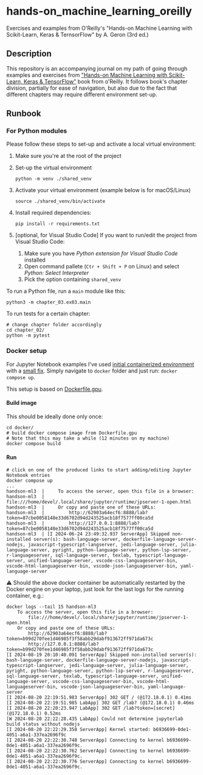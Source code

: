 # hands-on_machine_learning_oreilly

Exercises and examples from O'Reilly's "Hands-on Machine Learning with Scikit-Learn, Keras &amp; TernsorFlow" by A. Geron (3rd ed.)

## Description

This repository is an accompanying journal on my path of going through examples and exercises from ["Hands-on Machine Learning with Scikit-Learn, Keras & TensorFlow"](https://www.amazon.ca/Hands-Machine-Learning-Scikit-Learn-TensorFlow/dp/1098125975/ref=sr_1_1?crid=38N00QAG38IJI&dib=eyJ2IjoiMSJ9.0Jm1bLoXUBA_cK-tar7HW1L7KzUCRFLa7mcRAFq-rLTjFvovU0-vJBQMzTURv4kIz7873GuN38RCcSP06ZFwPEAr4narzSgskAqqh4m2BCdfvOvHjEXN6nHdT6SCnDxb8dpaG1ry6YSeG1ez78MzlOgf3Nhf-Q1YNPn5JF_1laMUQtr6BI-sSz9SaIAii-dNKbtBEl9xtq7CrgwaI2iaiI3edXso3KcduUeBa3uAG7xnh0XiKAgLk_ClZUQYwly1icOOvbZ-dvlK4c88g2NAafKIWWqXja0xyho3m8o86fw.ZVOwAPQxI9PfqNFYoW5k53GPy89mH6wLPat9B7v2tos&dib_tag=se&keywords=hands-on+machine+learning+with+scikit-learn%2C+keras%2C+and+tensorflow&qid=1716585380&sprefix=hands-on+mac%2Caps%2C66&sr=8-1) book from o'Reilly.
It follows book's chapter division, partially for ease of navigation, but also due to the fact that different chapters
may require different environment set-up.

## Runbook

### For Python modules

Please follow these steps to set-up and activate a local virtual environment:

1. Make sure you're at the root of the project
2. Set-up the virtual environment

   ```shell
   python -m venv ./shared_venv
   ```

3. Activate your virtual environment (example below is for macOS/Linux)

   ```shell
   source ./shared_venv/bin/activate
   ```

4. Install required dependencies:

   ```shell
   pip install -r requirements.txt
   ```

5. [optional, for Visual Studio Code] If you want to run/edit the project from Visual Studio Code:
   1. Make sure you have _Python extension for Visual Studio Code_ installed
   2. Open command pallete (`Ctr + Shift + P` on Linux) and select _Python: Select Interpreter_
   3. Pick the option containing `shared_venv`

To run a Python file, run a `main` module like this:

```shell
python3 -m chapter_03.ex03.main
```

To run tests for a certain chapter:

```shell
# change chapter folder accordingly
cd chapter_02/
python -m pytest
```

### Docker setup

For Jupyter Notebook examples I've used [initial containerized environment](https://github.com/ageron/handson-ml3/tree/main/docker) with a [small fix](https://github.com/ageron/handson-ml3/pull/144). Simply navigate to `docker` folder and just run: `docker compose up`.

This setup is based on [Dockerfile.gpu](docker/Dockerfile.gpu).

#### Build image

This should be ideally done only once:

```shell
cd docker/
# build docker compose image from Dockerfile.gpu
# Note that this may take a while (12 minutes on my machine)
docker compose build
```

#### Run

```shell
# click on one of the produced links to start adding/editing Jupyter Notebook entries
docker compose up
...
handson-ml3  |     To access the server, open this file in a browser:
handson-ml3  |         file:///home/devel/.local/share/jupyter/runtime/jpserver-1-open.html
handson-ml3  |     Or copy and paste one of these URLs:
handson-ml3  |         http://62903a64ecf6:8888/lab?token=87cbe0058148e33d6702d94d243525acb18f7577ff00ca5d
handson-ml3  |         http://127.0.0.1:8888/lab?token=87cbe0058148e33d6702d94d243525acb18f7577ff00ca5d
handson-ml3  | [I 2024-06-24 23:49:32.937 ServerApp] Skipped non-installed server(s): bash-language-server, dockerfile-language-server-nodejs, javascript-typescript-langserver, jedi-language-server, julia-language-server, pyright, python-language-server, python-lsp-server, r-languageserver, sql-language-server, texlab, typescript-language-server, unified-language-server, vscode-css-languageserver-bin, vscode-html-languageserver-bin, vscode-json-languageserver-bin, yaml-language-server
```

⚠️ Should the above docker container be automatically restarted by the Docker engine on your laptop, just look for the last logs for the running container, e.g.:

```shell
docker logs --tail 15 handson-ml3
    To access the server, open this file in a browser:
        file:///home/devel/.local/share/jupyter/runtime/jpserver-1-open.html
    Or copy and paste one of these URLs:
        http://62903a64ecf6:8888/lab?token=b99d270fee1d46985f3f58abb29dabf913672ff971da673c
        http://127.0.0.1:8888/lab?token=b99d270fee1d46985f3f58abb29dabf913672ff971da673c
[I 2024-08-19 20:10:40.091 ServerApp] Skipped non-installed server(s): bash-language-server, dockerfile-language-server-nodejs, javascript-typescript-langserver, jedi-language-server, julia-language-server, pyright, python-language-server, python-lsp-server, r-languageserver, sql-language-server, texlab, typescript-language-server, unified-language-server, vscode-css-languageserver-bin, vscode-html-languageserver-bin, vscode-json-languageserver-bin, yaml-language-server
[I 2024-08-20 22:19:51.983 ServerApp] 302 GET / (@172.18.0.1) 0.41ms
[I 2024-08-20 22:19:51.985 LabApp] 302 GET /lab? (@172.18.0.1) 0.46ms
[I 2024-08-20 22:20:23.947 LabApp] 302 GET /lab?token=[secret] (@172.18.0.1) 0.52ms
[W 2024-08-20 22:22:28.435 LabApp] Could not determine jupyterlab build status without nodejs
[I 2024-08-20 22:22:29.358 ServerApp] Kernel started: b6936699-0de1-4051-a6a1-337ea2696f9c
[I 2024-08-20 22:22:30.748 ServerApp] Connecting to kernel b6936699-0de1-4051-a6a1-337ea2696f9c.
[I 2024-08-20 22:22:30.762 ServerApp] Connecting to kernel b6936699-0de1-4051-a6a1-337ea2696f9c.
[I 2024-08-20 22:22:30.776 ServerApp] Connecting to kernel b6936699-0de1-4051-a6a1-337ea2696f9c.
```
